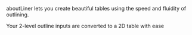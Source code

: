 aboutLiner lets you create beautiful tables using the speed and fluidity of outlining. 

Your 2-level outline inputs are converted to a 2D table with ease